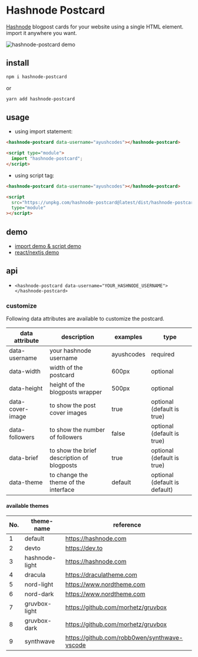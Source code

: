 # Hashnode Postcard

[Hashnode](https://hashnode.com/) blogpost cards for your website using a single HTML element. import it anywhere you want.

![hashnode-postcard demo](https://ik.imagekit.io/ayu/hashnode-postcard-demo_wRLT1g_-o.png?updatedAt=1626945637219)

## install

```bash
npm i hashnode-postcard
```

or

```bash
yarn add hashnode-postcard
```

## usage

- using import statement:

```html
<hashnode-postcard data-username="ayushcodes"></hashnode-postcard>

<script type="module">
  import "hashnode-postcard";
</script>
```

- using script tag:

```html
<hashnode-postcard data-username="ayushcodes"></hashnode-postcard>

<script
  src="https://unpkg.com/hashnode-postcard@latest/dist/hashnode-postcard.umd.js"
  type="module"
></script>
```

## demo

- [import demo & script demo](https://stackblitz.com/edit/hashnode-postcard-demo?file=index.html,index.js)
- [react/nextjs demo](https://stackblitz.com/edit/hashnode-postcard-react-nextjs-demo?file=pages%2Findex.js)

## api

- `<hashnode-postcard data-username="YOUR_HASHNODE_USERNAME"></hashnode-postcard>`

### customize

Following data attributes are available to customize the postcard.

| data attribute   | description                                | examples   | type                          |
| ---------------- | ------------------------------------------ | ---------- | ----------------------------- |
| data-username    | your hashnode username                     | ayushcodes | required                      |
| data-width       | width of the postcard                      | 600px      | optional                      |
| data-height      | height of the blogposts wrapper            | 500px      | optional                      |
| data-cover-image | to show the post cover images              | true       | optional (default is true)    |
| data-followers   | to show the number of followers            | false      | optional (default is true)    |
| data-brief       | to show the brief description of blogposts | true       | optional (default is true)    |
| data-theme       | to change the theme of the interface       | default    | optional (default is default) |

#### available themes

| No. | theme-name     | reference                                    |
| --- | -------------- | ----------------------------------           |
| 1   | default        | https://hashnode.com                         |
| 2   | devto          | https://dev.to                               |
| 3   | hashnode-light | https://hashnode.com                         |
| 4   | dracula        | https://draculatheme.com                     |
| 5   | nord-light     | https://www.nordtheme.com                    |
| 6   | nord-dark      | https://www.nordtheme.com                    |
| 7   | gruvbox-light  | https://github.com/morhetz/gruvbox           |
| 8   | gruvbox-dark   | https://github.com/morhetz/gruvbox           |
| 9   | synthwave      | https://github.com/robb0wen/synthwave-vscode |
